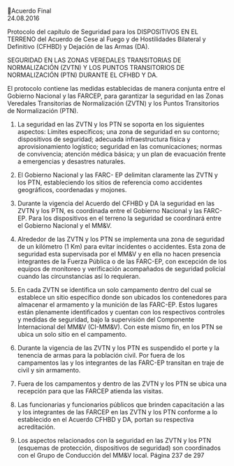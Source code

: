 Acuerdo Final  
24.08.2016  

Protocolo del capítulo de Seguridad para los DISPOSITIVOS EN EL TERRENO del Acuerdo de 
Cese al Fuego y de Hostilidades Bilateral y Definitivo (CFHBD) y Dejación de las Armas (DA). 
 
 
SEGURIDAD  EN  LAS  ZONAS  VEREDALES  TRANSITORIAS  DE  NORMALIZACIÓN  (ZVTN)  Y  LOS  PUNTOS 
TRANSITORIOS DE NORMALIZACIÓN (PTN)  DURANTE EL CFHBD Y DA. 
 
El protocolo contiene las medidas establecidas de manera conjunta entre el Gobierno Nacional y las FARCEP, para garantizar la seguridad en las Zonas Veredales Transitorias de Normalización (ZVTN) y los Puntos 
Transitorios de Normalización (PTN).  
 
1. La seguridad en las ZVTN y los PTN se soporta en los siguientes aspectos: Límites específicos; una 
zona  de  seguridad  en  su  contorno;  dispositivos  de  seguridad;  adecuada  infraestructura  física  y 
aprovisionamiento  logístico;  seguridad  en  las  comunicaciones;  normas  de  convivencia;  atención 
médica básica; y un plan de evacuación frente a emergencias y desastres naturales. 
 
2. El Gobierno Nacional y las FARC- EP delimitan claramente las ZVTN y los PTN, estableciendo los sitios 
de referencia como accidentes geográficos, coordenadas y mojones. 
 
3. Durante la vigencia del Acuerdo del CFHBD y DA la seguridad en las ZVTN y los PTN, es coordinada 
entre  el  Gobierno  Nacional  y  las  FARC-EP.  Para  los  dispositivos  en  el  terreno  la  seguridad  se 
coordinará entre el Gobierno Nacional y el MM&V.  
 
4. Alrededor de las ZVTN y los PTN se implementa una zona de seguridad de un kilómetro (1 Km) para 
evitar incidentes o accidentes. Esta zona de seguridad esta supervisada por el MM&V y en ella no 
hacen presencia integrantes de la Fuerza Pública o de las FARC-EP, con excepción de los equipos de 
monitoreo  y  verificación  acompañados  de  seguridad  policial  cuando  las  circunstancias  así  lo 
requieran. 
 
5. En cada ZVTN se identifica un solo campamento dentro del cual se establece un sitio específico donde 
son ubicados los contenedores para almacenar el armamento y la munición de las FARC-EP. Estos 
lugares  están  plenamente  identificados  y  cuentan  con  los  respectivos  controles  y  medidas  de 
seguridad, bajo la supervisión del Componente Internacional del MM&V (CI-MM&V). Con este mismo 
fin, en los PTN se ubica un solo sitio en el campamento.  
 
6. Durante  la  vigencia  de  las  ZVTN  y  los  PTN  es  suspendido  el  porte  y  la  tenencia  de  armas  para  la 
población civil. Por fuera de los campamentos las y los integrantes de las FARC-EP  transitan en traje 
de civil y sin armamento.  
 
7. Fuera de los campamentos y dentro  de las ZVTN y los PTN se ubica una recepción para que las FARCEP atienda las visitas.  
 
8. Las funcionarias y funcionarios públicos que brinden capacitación a las y los integrantes de las FARCEP en las ZVTN y los PTN conforme a lo establecido en el Acuerdo CFHBD y DA, portan su respectiva 
acreditación.  
 
9. Los  aspectos  relacionados  con  la  seguridad  en  las  ZVTN  y  los  PTN  (esquemas  de  protección, 
dispositivos de seguridad) son coordinados con el Grupo de Conducción del MM&V local. 
Página 237 de 297 
 

